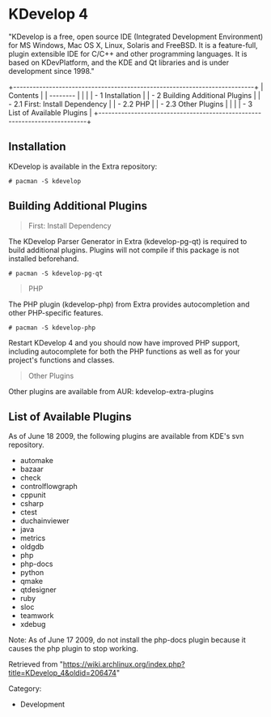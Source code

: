 KDevelop 4
==========

"KDevelop is a free, open source IDE (Integrated Development
Environment) for MS Windows, Mac OS X, Linux, Solaris and FreeBSD. It is
a feature-full, plugin extensible IDE for C/C++ and other programming
languages. It is based on KDevPlatform, and the KDE and Qt libraries and
is under development since 1998."

+--------------------------------------------------------------------------+
| Contents                                                                 |
| --------                                                                 |
|                                                                          |
| -   1 Installation                                                       |
| -   2 Building Additional Plugins                                        |
|     -   2.1 First: Install Dependency                                    |
|     -   2.2 PHP                                                          |
|     -   2.3 Other Plugins                                                |
|                                                                          |
| -   3 List of Available Plugins                                          |
+--------------------------------------------------------------------------+

Installation
------------

KDevelop is available in the Extra repository:

    # pacman -S kdevelop

Building Additional Plugins
---------------------------

> First: Install Dependency

The KDevelop Parser Generator in Extra (kdevelop-pg-qt) is required to
build additional plugins. Plugins will not compile if this package is
not installed beforehand.

    # pacman -S kdevelop-pg-qt

> PHP

The PHP plugin (kdevelop-php) from Extra provides autocompletion and
other PHP-specific features.

    # pacman -S kdevelop-php

Restart KDevelop 4 and you should now have improved PHP support,
including autocomplete for both the PHP functions as well as for your
project's functions and classes.

> Other Plugins

Other plugins are available from AUR: kdevelop-extra-plugins

List of Available Plugins
-------------------------

As of June 18 2009, the following plugins are available from KDE's svn
repository.

-   automake
-   bazaar
-   check
-   controlflowgraph
-   cppunit
-   csharp
-   ctest
-   duchainviewer
-   java
-   metrics
-   oldgdb
-   php
-   php-docs
-   python
-   qmake
-   qtdesigner
-   ruby
-   sloc
-   teamwork
-   xdebug

Note: As of June 17 2009, do not install the php-docs plugin because it
causes the php plugin to stop working.

Retrieved from
"https://wiki.archlinux.org/index.php?title=KDevelop_4&oldid=206474"

Category:

-   Development
